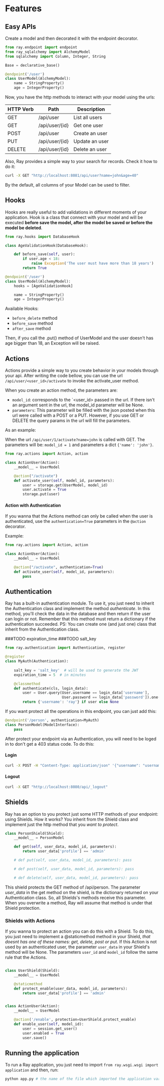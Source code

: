 
# Features

## Easy APIs

Create a model and then decorated it with the endpoint decorator.
```python
from ray.endpoint import endpoint
from ray_sqlalchemy import AlchemyModel
from sqlalchemy import Column, Integer, String

Base = declarative_base()

@endpoint('/user')
class UserModel(AlchemyModel):
    name = StringProperty()
    age = IntegerProperty()
```

Now, you have the http methods to interact with your model using the urls:

|HTTP Verb | Path | Description          |
|--------- | ---- | -------------------- |
|  GET     | /api/user| List all users       |
|  GET     | /api/user/{id} | Get one user   |
|  POST    | /api/user| Create an user       |
|  PUT     | /api/user/{id} | Update an user |
|  DELETE  | /api/user/{id} | Delete an user |

Also, Ray provides a simple way to your search for records. Check it how to do it:
```bash
curl -X GET "http://localhost:8081/api/user?name=john&age=40"
```

By the default, all columns of your Model can be used to filter.

## Hooks
Hooks are really useful to add validations in different moments of your application. Hook is a class that connect with your model and will be executed **before save the model, after the model be saved or before the model be deleted**.

```python
from ray.hooks import DatabaseHook

class AgeValidationHook(DatabaseHook):

    def before_save(self, user):
        if user.age < 18:
            raise Exception('The user must have more than 18 years')
        return True

@endpoint('/user')
class UserModel(AlchemyModel):
    hooks = [AgeValidationHook]

    name = StringProperty()
    age = IntegerProperty()
```
Available Hooks:

* `before_delete` method
* `before_save` method
* `after_save` method

Then, if you call the .put() method of UserModel and the user doesn't has age bigger than 18, an Exception will be raised.

## Actions
Actions provide a simple way to you create behavior in your models through your api. After writing the code bellow, you can use the url `/api/user/<user_id>/activate` to invoke the activate_user method.

When you create an action method, the parameters are:

 * `model_id`: corresponds to the `<user_id> passed in the url. If there isn't an argument sent in the url, the model_id parameter will be None. 
 * `parameters`: This parameter will be filled with the json posted when this url were called with a POST or a PUT. However, if you use GET or DELETE the query params in the url will fill the parameters.

As an example:

When the url `/api/user/1/activate?name=john` is called with GET. The parameters will be: `model_id = 1` and parameters a dict `{'name': 'john'}`.


```python
from ray.actions import Action, action

class ActionUser(Action):
    __model__ = UserModel

    @action("/activate")
    def activate_user(self, model_id, parameters):
        user = storage.get(UserModel, model_id)
        user.activate = True
        storage.put(user)
```

#### Action with Authentication
If you wanna that the Actions method can only be called when the user is authenticated, use the `authentication=True` parameters in the `@action` decorator.

Example:
```python
from ray.actions import Action, action

class ActionUser(Action):
    __model__ = UserModel

    @action("/activate", authentication=True)
    def activate_user(self, model_id, parameters):
        pass
```

## Authentication
Ray has a built-in authentication module. To use it, you just need to inherit the Authentication class and implement the method *authenticate*. In this method, you'll check the data in the database and then return if the user can login or not. Remember that this method must return a dictionary if the authentication succeeded.
PS: You can create one (and just one) class that inherit from the Authentication class.

###TODO expiration_time
###TODO salt_key

```python
from ray.authentication import Authentication, register

@register
class MyAuth(Authentication):
    
    salt_key = 'salt_key'  # will be used to generate the JWT
    expiration_time = 5  # in minutes

    @classmethod
    def authenticate(cls, login_data):
        user = User.query(User.username == login_data['username'], 
                          User.password == login_data['password']).one()
        return {'username': 'ray'} if user else None
```

If you want protect all the operations in this endpoint, you can just add this:
```python
@endpoint('/person', authentication=MyAuth)
class PersonModel(ModelInterface):
    pass
```

After protect your endpoint via an Authentication, you will need to be loged in to don't get a 403 status code. To do this:

#### Login
```bash
curl -X POST -H "Content-Type: application/json" '{"username": "username", "password": "password"}' "http://localhost:8080/api/_login"
```

#### Logout
```bash
curl -X GET "http://localhost:8080/api/_logout"
```

## Shields
Ray has an option to you protect just some HTTP methods of your endpoint: using Shields. How it works? You inherit from the Shield class and implement just the http method that you *want to protect*.

```python
class PersonShield(Shield):
    __model__ = PersonModel

    def get(self, user_data, model_id, parameters):
        return user_data['profile'] == 'admin'

    # def put(self, user_data, model_id, parameters): pass

    # def post(self, user_data, model_id, parameters): pass

    # def delete(self, user_data, model_id, parameters): pass
```

This shield protects the GET method of /api/person. The parameter *user_data* in the get method on the shield, is the dictionary returned on your Authentication class. So, all Shields's methods receive this parameter. When you overwrite a method, Ray will assume that method is under that Shield protection.

### Shields with Actions
If you wanna to protect an action you can do this with a Shield. To do this, you just need to implement a @staticmethod method in your Shield, *that doesnt has one of these names: get, delete, post or put*.
If this Action is not used by an authenticated user, the parameter `user_data` in your Shield's method will be None.
The parameters `user_id` and `model_id` follow the same rule that the Actions.

```python

class UserShield(Shield):
    __model__ = UserModel

    @staticmethod
    def protect_enable(user_data, model_id, parameters):
        return user_data['profile'] == 'admin'


class ActionUser(Action):
    __model__ = UserModel

    @action('/enable', protection=UserShield.protect_enable)
    def enable_user(self, model_id):
        user = session.get_user()
        user.enabled = True
        user.save()
```

## Running the application
To run a Ray application, you just need to import `from ray.wsgi.wsgi import application` and then, run:
```bash
python app.py # the name of the file which imported the application variable
```
